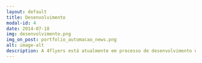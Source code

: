 ```yaml
---
layout: default
title: Desenvolvimento
modal-id: 4
date: 2014-07-18
img: desenvolvimento.png
img_on_post: portfolio_automacao_news.png
alt: image-alt
description: A 4flyers está atualmente em processo de desenvolvimento de um novo produto. Em breve será possível automatizar suas lâmpadas de casa de uma maneira revolucionária! Sem reformas e com um preço bem abaixo valor de mercado, você terá o controle da iluminação de sua casa através de um smartphone. Poderá acender ou apagar todas as lâmpadas com apenas um simples toque em um interruptor e muito mais. Programar cenários de iluminação, horários de funcionamento de cada ponto de luz e triways virtuais são apenas algumas das vantagens de ter seu sistema de iluminação automatizado. Para isso bastará a substituição dos interruptores de sua casa. Entre em contato para ser um dos primeiros a adquirir!
---
```

